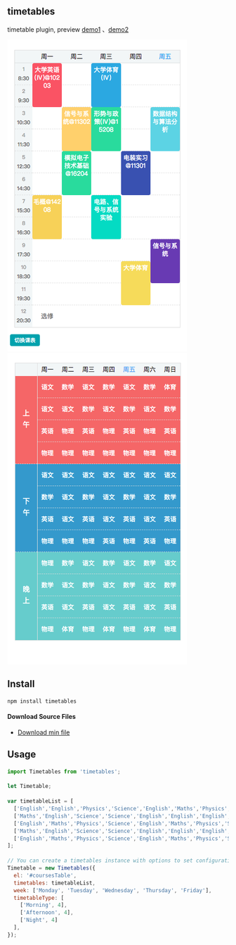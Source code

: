 ## timetables

timetable plugin, preview [demo1](http://preview.binlive.cn/Timetables/index.html "demo1") 、[demo2](http://preview.binlive.cn/Timetables/example.html "demo1")

![Timetables1](https://github.com/Hzy0913/hanlibrary/blob/master/Timetables1.png "Timetables1")![Timetables](https://github.com/Hzy0913/hanlibrary/blob/master/Timetables.png "Timetables")


## Install

```
npm install timetables
```
#### Download Source Files
- [Download min file](https://github.com/Hzy0913/Timetable/blob/master/exampel/Timetables.min.js "Download min file")

## Usage
```js
import Timetables from 'timetables';

let Timetable;

var timetableList = [
  ['English','English','Physics','Science','English','Maths','Physics','Science','Science','Maths','Physics','Science'],
  ['Maths','English','Science','Science','English','English','English','Science','Maths','English','English','History'],
  ['English','Maths','Physics','Science','English','Maths','Physics','Science','English','Maths','Physics','Science'],
  ['Maths','English','Science','Science','English','English','English','Physics','Maths','English','English','History'],
  ['English','Maths','Physics','Science','English','Maths','Physics','Science','English','Maths','Physics','Science'],
];

// You can create a timetables instance with options to set configuration.
Timetable = new Timetables({
  el: '#coursesTable',
  timetables: timetableList,
  week: ['Monday', 'Tuesday', 'Wednesday', 'Thursday', 'Friday'],
  timetableType: [
    ['Morning', 4],
    ['Afternoon', 4],
    ['Night', 4]
  ],
});
```
